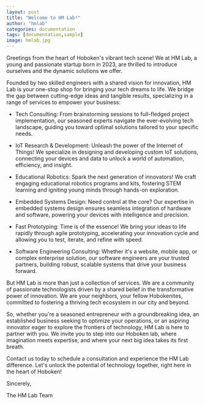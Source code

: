 ```yaml
---
layout: post
title: "Welcome to HM Lab!"
author: "hmlab"
categories: documentation
tags: [documentation,sample]
image: hmlab.jpg
---
```


Greetings from the heart of Hoboken's vibrant tech scene! We at HM Lab, a young and passionate startup born in 2023, are thrilled to introduce ourselves and the dynamic solutions we offer.

Founded by two skilled engineers with a shared vision for innovation, HM Lab is your one-stop shop for bringing your tech dreams to life. We bridge the gap between cutting-edge ideas and tangible results, specializing in a range of services to empower your business:

- Tech Consulting: From brainstorming sessions to full-fledged project implementation, our seasoned experts navigate the ever-evolving tech landscape, guiding you toward optimal solutions tailored to your specific needs.

- IoT Research & Development: Unleash the power of the Internet of Things! We specialize in designing and developing custom IoT solutions, connecting your devices and data to unlock a world of automation, efficiency, and insight.

- Educational Robotics: Spark the next generation of innovators! We craft engaging educational robotics programs and kits, fostering STEM learning and igniting young minds through hands-on exploration.

- Embedded Systems Design: Need control at the core? Our expertise in embedded systems design ensures seamless integration of hardware and software, powering your devices with intelligence and precision.

- Fast Prototyping: Time is of the essence! We bring your ideas to life rapidly through agile prototyping, accelerating your innovation cycle and allowing you to test, iterate, and refine with speed.

- Software Engineering Consulting: Whether it's a website, mobile app, or complex enterprise solution, our software engineers are your trusted partners, building robust, scalable systems that drive your business forward.

But HM Lab is more than just a collection of services. We are a community of passionate technologists driven by a shared belief in the transformative power of innovation. We are your neighbors, your fellow Hobokenites, committed to fostering a thriving tech ecosystem in our city and beyond.

So, whether you're a seasoned entrepreneur with a groundbreaking idea, an established business seeking to optimize your operations, or an aspiring innovator eager to explore the frontiers of technology, HM Lab is here to partner with you. We invite you to step into our Hoboken lab, where imagination meets expertise, and where your next big idea takes its first breath.

Contact us today to schedule a consultation and experience the HM Lab difference. Let's unlock the potential of technology together, right here in the heart of Hoboken!

Sincerely,

The HM Lab Team